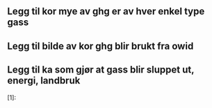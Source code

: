 
<h2> Legg til kor mye av ghg er av hver enkel type gass </h2>
<h2> Legg til bilde av kor ghg blir brukt fra owid </h2>
<h2> Legg til ka som gjør at gass blir sluppet ut, energi, landbruk </h2>

[1]: